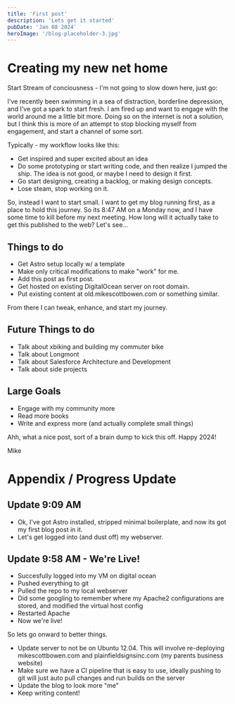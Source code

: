```yaml
---
title: 'First post'
description: 'Lets get it started'
pubDate: 'Jan 08 2024'
heroImage: '/blog-placeholder-3.jpg'
---
```


# Creating my new net home

Start Stream of conciousness - I'm not going to slow down here, just go:

I've recently been swimming in a sea of distraction, borderline depression, and I've got a spark to start fresh. I am fired up and want to 
engage with the world around me a little bit more. Doing so on the internet is not a solution, but I think this is more of an attempt to stop 
blocking myself from engagement, and start a channel of some sort.

Typically - my workflow looks like this:

* Get inspired and super excited about an idea
* Do some prototyping or start writing code, and then realize I jumped the ship. The idea is not good, or maybe I need to design it first.
* Go start designing, creating a backlog, or making design concepts.
* Lose steam, stop working on it.

So, instead I want to start small. 
I want to get my blog running first, as a place to hold this journey. So its 8:47 AM on a Monday now, and I have some time to kill before my next meeting.
How long will it actually take to get this published to the web? Let's see...

## Things to do

* Get Astro setup locally w/ a template
* Make only critical modifications to make "work" for me.
* Add this post as first post.
* Get hosted on existing DigitalOcean server on root domain.
* Put existing content at old.mikescottbowen.com or something similar.

From there I can tweak, enhance, and start my journey.
 
## Future Things to do

* Talk about xbiking and building my commuter bike
* Talk about Longmont
* Talk about Salesforce Architecture and Development
* Talk about side projects

## Large Goals

* Engage with my community more
* Read more books
* Write and express more (and actually complete small things)

Ahh, what a nice post, sort of a brain dump to kick this off. Happy 2024! 

Mike

# Appendix / Progress Update

## Update 9:09 AM

* Ok, I've got Astro installed, stripped minimal boilerplate, and now its got my first blog post in it.
* Let's get logged into (and dust off) my webserver.

## Update 9:58 AM - We're Live!

* Succesfully logged into my VM on digital ocean
* Pushed everything to git
* Pulled the repo to my local webserver
* Did some googling to remember where my Apache2 configurations are stored, and modified the virtual host config
* Restarted Apache
* Now we're live!

So lets go onward to better things.

* Update server to not be on Ubuntu 12.04. This will involve re-deploying mikescottbowen.com and plainfieldsignsinc.com (my parents business website)
* Make sure we have a CI pipeline that is easy to use, ideally pushing to git will just auto pull changes and run builds on the server
* Update the blog to look more "me"
* Keep writing content!
